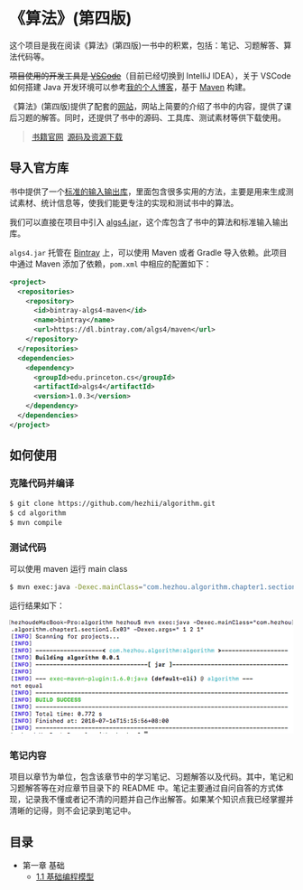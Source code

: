 # 《算法》(第四版)

这个项目是我在阅读《算法》(第四版)一书中的积累，包括：笔记、习题解答、算法代码等。

~~项目使用的开发工具是 [VSCode](https://code.visualstudio.com/)~~（目前已经切换到 IntelliJ IDEA），关于 VSCode 如何搭建 Java 开发环境可以参考[我的个人博客](http://blog.whezh.com/vscode-java/)，基于 [Maven](https://maven.apache.org/) 构建。

《算法》(第四版)提供了配套的[网站](https://algs4.cs.princeton.edu/home/)，网站上简要的介绍了书中的内容，提供了课后习题的解答。同时，还提供了书中的源码、工具库、测试素材等供下载使用。

>[书籍官网](https://algs4.cs.princeton.edu/home/)&ensp;[源码及资源下载](https://algs4.cs.princeton.edu/code/)

## 导入官方库

书中提供了一个[标准的输入输出库](https://introcs.cs.princeton.edu/java/stdlib/)，里面包含很多实用的方法，主要是用来生成测试素材、统计信息等，使我们能更专注的实现和测试书中的算法。

我们可以直接在项目中引入 [algs4.jar](https://algs4.cs.princeton.edu/code/algs4.jar)，这个库包含了书中的算法和标准输入输出库。

`algs4.jar` 托管在 [Bintray](https://bintray.com/algs4/maven/algs4/) 上，可以使用 Maven 或者 Gradle 导入依赖。此项目中通过 Maven 添加了依赖，`pom.xml` 中相应的配置如下：

```xml
<project>
  <repositories>
    <repository>
      <id>bintray-algs4-maven</id>
      <name>bintray</name>
      <url>https://dl.bintray.com/algs4/maven</url>
    </repository>
  </repositories>
  <dependencies>
    <dependency>
      <groupId>edu.princeton.cs</groupId>
      <artifactId>algs4</artifactId>
      <version>1.0.3</version>
    </dependency>
  </dependencies>
</project>
```

## 如何使用

### 克隆代码并编译

```bash
$ git clone https://github.com/hezhii/algorithm.git
$ cd algorithm
$ mvn compile
```

### 测试代码

可以使用 maven 运行 main class

```bash
$ mvn exec:java -Dexec.mainClass="com.hezhou.algorithm.chapter1.section1.Ex03" -Dexec.args=" 1 2 1"
```

运行结果如下：

![](./.github/mvn_exec_result.png)

### 笔记内容

项目以章节为单位，包含该章节中的学习笔记、习题解答以及代码。其中，笔记和习题解答等在对应章节目录下的 README 中。笔记主要通过自问自答的方式体现，记录我不懂或者记不清的问题并自己作出解答。如果某个知识点我已经掌握并清晰的记得，则不会记录到笔记中。

## 目录

- 第一章 基础
  - [1.1 基础编程模型](https://github.com/hezhii/algorithm/tree/master/src/main/java/com/hezhou/algorithm/chapter1/section1)